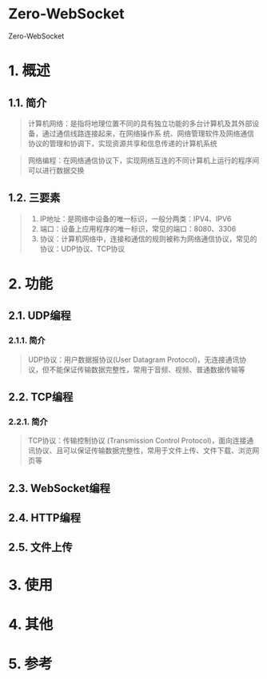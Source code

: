 # Zero-WebSocket
Zero-WebSocket
# 1. 概述
## 1.1. 简介
>计算机网络：是指将地理位置不同的具有独立功能的多台计算机及其外部设备，通过通信线路连接起来，在网络操作系
统、网络管理软件及网络通信协议的管理和协调下，实现资源共享和信息传递的计算机系统

>网络编程：在网络通信协议下，实现网络互连的不同计算机上运行的程序间可以进行数据交换

## 1.2. 三要素
> 1. IP地址：是网络中设备的唯一标识，一般分两类：IPV4、IPV6 
> 2. 端口：设备上应用程序的唯一标识，常见的端口：8080、3306 
> 3. 协议：计算机网络中，连接和通信的规则被称为网络通信协议，常见的协议：UDP协议、TCP协议

# 2. 功能
## 2.1. UDP编程
### 2.1.1. 简介
> UDP协议：用户数据报协议(User Datagram Protocol)，无连接通讯协议，但不能保证传输数据完整性，常用于音频、视频、普通数据传输等

## 2.2. TCP编程
### 2.2.1. 简介
> TCP协议：传输控制协议 (Transmission Control Protocol)，面向连接通讯协议、且可以保证传输数据完整性，常用于文件上传、文件下载、浏览网页等

## 2.3. WebSocket编程

## 2.4. HTTP编程

## 2.5. 文件上传


# 3. 使用

# 4. 其他

# 5. 参考
